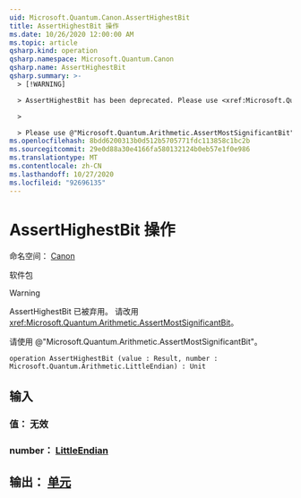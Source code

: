 ```yaml
---
uid: Microsoft.Quantum.Canon.AssertHighestBit
title: AssertHighestBit 操作
ms.date: 10/26/2020 12:00:00 AM
ms.topic: article
qsharp.kind: operation
qsharp.namespace: Microsoft.Quantum.Canon
qsharp.name: AssertHighestBit
qsharp.summary: >-
  > [!WARNING]

  > AssertHighestBit has been deprecated. Please use <xref:Microsoft.Quantum.Arithmetic.AssertMostSignificantBit> instead.

  >

  > Please use @"Microsoft.Quantum.Arithmetic.AssertMostSignificantBit".
ms.openlocfilehash: 8bdd6200313b0d512b5705771fdc113858c1bc2b
ms.sourcegitcommit: 29e0d88a30e4166fa580132124b0eb57e1f0e986
ms.translationtype: MT
ms.contentlocale: zh-CN
ms.lasthandoff: 10/27/2020
ms.locfileid: "92696135"
---
```

# <a name="asserthighestbit-operation"></a>AssertHighestBit 操作

命名空间： [Canon](xref:Microsoft.Quantum.Canon)

软件包 [](https://nuget.org/packages/)


> [!WARNING]
> AssertHighestBit 已被弃用。 请改用 <xref:Microsoft.Quantum.Arithmetic.AssertMostSignificantBit>。
>
> 请使用 @"Microsoft.Quantum.Arithmetic.AssertMostSignificantBit"。



```qsharp
operation AssertHighestBit (value : Result, number : Microsoft.Quantum.Arithmetic.LittleEndian) : Unit
```


## <a name="input"></a>输入

### <a name="value--__invalidresult__"></a>值： __无效 <Result>__




### <a name="number--littleendian"></a>number： [LittleEndian](xref:Microsoft.Quantum.Arithmetic.LittleEndian)





## <a name="output--unit"></a>输出： [单元](xref:microsoft.quantum.lang-ref.unit)

